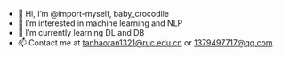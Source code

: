 - 👋 Hi, I’m @import-myself, baby_crocodile
- 👀 I’m interested in machine learning and NLP
- 🌱 I’m currently learning DL and DB
- 📫 Contact me at tanhaoran1321@ruc.edu.cn or 1379497717@qq.com


